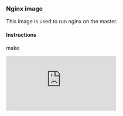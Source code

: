 ### Nginx image
This image is used to run nginx on the master.

#### Instructions
make




[![Analytics](https://kubernetes-site.appspot.com/UA-36037335-10/GitHub/cluster/images/nginx/README.md?pixel)]()
